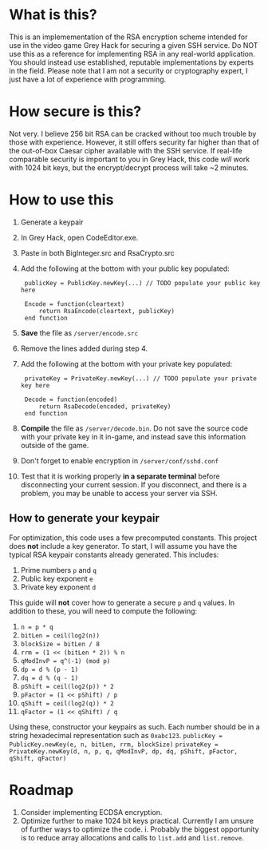 # What is this?
This is an implemementation of the RSA encryption scheme intended for use in the video game Grey Hack for securing a given SSH service.
Do NOT use this as a reference for implementing RSA in any real-world application. You should instead use established, reputable implementations by experts in the field.
Please note that I am not a security or cryptography expert, I just have a lot of experience with programming.

# How secure is this?
Not very. I believe 256 bit RSA can be cracked without too much trouble by those with experience.
However, it still offers security far higher than that of the out-of-box Caesar cipher available with the SSH service.
If real-life comparable security is important to you in Grey Hack, this code _will_ work with 1024 bit keys, but the encrypt/decrypt process will take ~2 minutes.

# How to use this
1. Generate a keypair
2. In Grey Hack, open CodeEditor.exe.
3. Paste in both BigInteger.src and RsaCrypto.src
4. Add the following at the bottom with your public key populated:

        publicKey = PublicKey.newKey(...) // TODO populate your public key here

        Encode = function(cleartext)
            return RsaEncode(cleartext, publicKey)
        end function

6. **Save** the file as `/server/encode.src`
7. Remove the lines added during step 4.
8. Add the following at the bottom with your private key populated:

        privateKey = PrivateKey.newKey(...) // TODO populate your private key here

        Decode = function(encoded)
            return RsaDecode(encoded, privateKey)
        end function

9. **Compile** the file as `/server/decode.bin`. Do not save the source code with your private key in it in-game, and instead save this information outside of the game.
10. Don't forget to enable encryption in `/server/conf/sshd.conf`
11. Test that it is working properly **in a separate terminal** before disconnecting your current session. If you disconnect, and there is a problem, you may be unable to access your server via SSH.

## How to generate your keypair

For optimization, this code uses a few precomputed constants. This project does **not** include a key generator.
To start, I will assume you have the typical RSA keypair constants already generated.
This includes:
1. Prime numbers `p` and `q`
2. Public key exponent `e`
3. Private key exponent `d`

This guide will **not** cover how to generate a secure `p` and `q` values.
In addition to these, you will need to compute the following:
1. `n = p * q`
2. `bitLen = ceil(log2(n))`
3. `blockSize = bitLen / 8`
4. `rrm = (1 << (bitLen * 2)) % n`
5. `qModInvP = q^(-1) (mod p)`
6. `dp = d % (p - 1)`
7. `dq = d % (q - 1)`
8. `pShift = ceil(log2(p)) * 2`
9. `pFactor = (1 << pShift) / p`
10. `qShift = ceil(log2(q)) * 2`
11. `qFactor = (1 << qShift) / q`

Using these, constructor your keypairs as such. Each number should be in a string hexadecimal representation such as `0xabc123`.
`publicKey = PublicKey.newKey(e, n, bitLen, rrm, blockSize)`
`privateKey = PrivateKey.newKey(d, n, p, q, qModInvP, dp, dq, pShift, pFactor, qShift, qFactor)`

# Roadmap
1. Consider implementing ECDSA encryption.
2. Optimize further to make 1024 bit keys practical. Currently I am unsure of further ways to optimize the code.
  i. Probably the biggest opportunity is to reduce array allocations and calls to `list.add` and `list.remove`.
